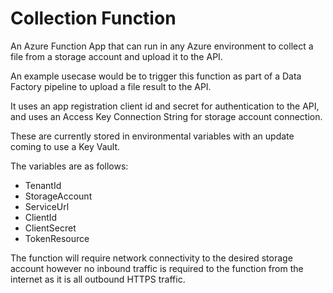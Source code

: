 # Collection Function
An Azure Function App that can run in any Azure environment to collect a file from a storage account and upload it to the API.

An example usecase would be to trigger this function as part of a Data Factory pipeline to upload a file result to the API.

It uses an app registration client id and secret for authentication to the API, and uses an Access Key Connection String for storage account connection. 

These are currently stored in environmental variables with an update coming to use a Key Vault.

The variables are as follows:

-  TenantId
-  StorageAccount
-  ServiceUrl
-  ClientId
-  ClientSecret
-  TokenResource


The function will require network connectivity to the desired storage account however no inbound traffic is required to the function from the internet as it is all outbound HTTPS traffic.